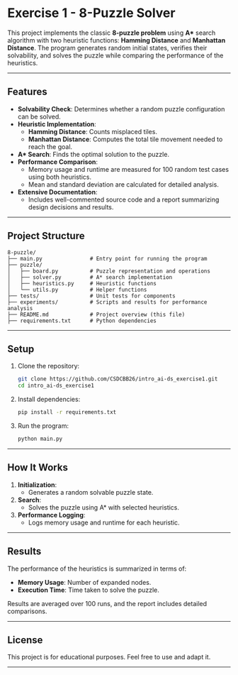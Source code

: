 # Exercise 1 - **8-Puzzle Solver**

This project implements the classic **8-puzzle problem** using **A\*** search algorithm with two heuristic functions: **Hamming Distance** and **Manhattan Distance**. The program generates random initial states, verifies their solvability, and solves the puzzle while comparing the performance of the heuristics.

---

## **Features**

- **Solvability Check**: Determines whether a random puzzle configuration can be solved.
- **Heuristic Implementation**:
  - **Hamming Distance**: Counts misplaced tiles.
  - **Manhattan Distance**: Computes the total tile movement needed to reach the goal.
- **A\* Search**: Finds the optimal solution to the puzzle.
- **Performance Comparison**:
  - Memory usage and runtime are measured for 100 random test cases using both heuristics.
  - Mean and standard deviation are calculated for detailed analysis.
- **Extensive Documentation**:
  - Includes well-commented source code and a report summarizing design decisions and results.

---

## **Project Structure**

```plaintext
8-puzzle/
├── main.py               # Entry point for running the program
├── puzzle/
│   ├── board.py          # Puzzle representation and operations
│   ├── solver.py         # A* search implementation
│   ├── heuristics.py     # Heuristic functions
│   └── utils.py          # Helper functions
├── tests/                # Unit tests for components
├── experiments/          # Scripts and results for performance analysis
├── README.md             # Project overview (this file)
├── requirements.txt      # Python dependencies
```

---

## **Setup**

1. Clone the repository:
   ```bash
   git clone https://github.com/CSDCBB26/intro_ai-ds_exercise1.git
   cd intro_ai-ds_exercise1
   ```

2. Install dependencies:
   ```bash
   pip install -r requirements.txt
   ```

3. Run the program:
   ```bash
   python main.py
   ```

---

## **How It Works**

1. **Initialization**:
   - Generates a random solvable puzzle state.
2. **Search**:
   - Solves the puzzle using A\* with selected heuristics.
3. **Performance Logging**:
   - Logs memory usage and runtime for each heuristic.

---

## **Results**

The performance of the heuristics is summarized in terms of:
- **Memory Usage**: Number of expanded nodes.
- **Execution Time**: Time taken to solve the puzzle.

Results are averaged over 100 runs, and the report includes detailed comparisons.

---

## **License**

This project is for educational purposes. Feel free to use and adapt it.

---